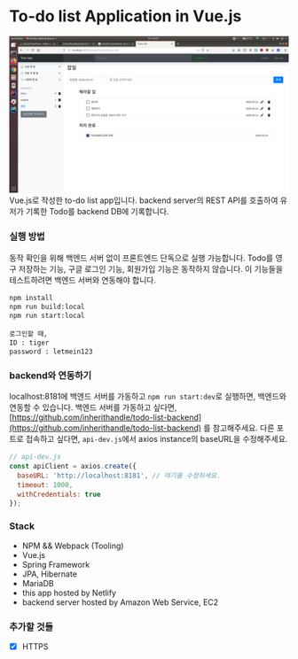 # To-do list Application in Vue.js
![](src/docs/pics/todo-list-page.png)
Vue.js로 작성한 to-do list app입니다. backend server의 REST API를 호출하여 유저가 기록한 Todo를 backend DB에 기록합니다. 

### 실행 방법
동작 확인을 위해 백엔드 서버 없이 프론트엔드 단독으로 실행 가능합니다. Todo를 영구 저장하는 기능, 구글 로그인 기능, 회원가입 기능은 동작하지 않습니다.
이 기능들을 테스트하려면 백엔드 서버와 연동해야 합니다.
```
npm install
npm run build:local
npm run start:local

로그인할 때,
ID : tiger
password : letmein123
```

### backend와 연동하기 
localhost:8181에 백엔드 서버를 가동하고 `npm run start:dev`로 실행하면, 백엔드와 연동할 수 있습니다. 백엔드 서버를 가동하고 싶다면,
[https://github.com/inherithandle/todo-list-backend](https://github.com/inherithandle/todo-list-backend)
를 참고해주세요. 다른 포트로 접속하고 싶다면, `api-dev.js`에서 axios instance의 baseURL을 수정해주세요.
```javascript
// api-dev.js
const apiClient = axios.create({
  baseURL: 'http://localhost:8181', // 여기를 수정하세요.
  timeout: 1000,
  withCredentials: true
});
```

### Stack
- NPM && Webpack (Tooling)
- Vue.js
- Spring Framework
- JPA, Hibernate
- MariaDB
- this app hosted by Netlify
- backend server hosted by Amazon Web Service, EC2

### 추가할 것들
- [x] HTTPS
